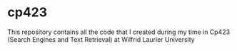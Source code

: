 # cp423
This repository contains all the code that I created during my time in Cp423 (Search Engines and Text Retrieval) 
at Wilfrid Laurier University
